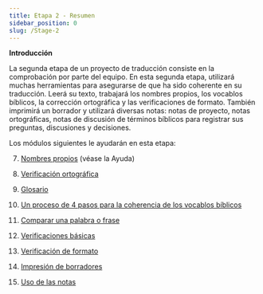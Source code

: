 ```yaml
---
title: Etapa 2 - Resumen
sidebar_position: 0
slug: /Stage-2
---
```




**Introducción**


La segunda etapa de un proyecto de traducción consiste en la comprobación por parte del equipo. En esta segunda etapa, utilizará muchas herramientas para asegurarse de que ha sido coherente en su traducción. Leerá su texto, trabajará los nombres propios, los vocablos bíblicos, la corrección ortográfica y las verificaciones de formato. También imprimirá un borrador y utilizará diversas notas: notas de proyecto, notas ortográficas, notas de discusión de términos bíblicos para registrar sus preguntas, discusiones y decisiones.


Los módulos siguientes le ayudarán en esta etapa:


  7.  [Nombres propios](/7.PN) (véase la Ayuda)


  8.  [Verificación ortográfica](/8.SP)


  9.  [Glosario](/9.GL)


 10.  [Un proceso de 4 pasos para la coherencia de los vocablos bíblicos](/10.BT)


 11.  [Comparar una palabra o frase](/11.MP)


 12.  [Verificaciones básicas](/12.BC2)


 13.  [Verificación de formato](/13.FC)


 14.  [Impresión de borradores](/14.PD)


 15.  [Uso de las notas](/15.UN)

